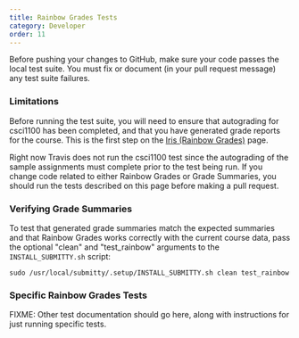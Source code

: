 ```yaml
---
title: Rainbow Grades Tests
category: Developer
order: 11
---
```


Before pushing your changes to GitHub, make sure your code passes the
local test suite.  You must fix or document (in your pull request
message) any test suite failures.


### Limitations

Before running the test suite, you will need to ensure that autograding
for csci1100 has been completed, and that you have generated grade
reports for the course. This is the first step on the 
[Iris (Rainbow Grades)](/instructor/iris_rainbow_grades) page.

Right now Travis does not run the csci1100 test since the autograding of
the sample assignments must complete prior to the test being run. If you
change code related to either Rainbow Grades or Grade Summaries, you should
run the tests described on this page before making a pull request.

### Verifying Grade Summaries

To test that generated grade summaries match the expected summaries and
that Rainbow Grades works correctly with the current course data, pass the
optional "clean" and "test_rainbow" arguments to the `INSTALL_SUBMITTY.sh` 
script:

``` 
sudo /usr/local/submitty/.setup/INSTALL_SUBMITTY.sh clean test_rainbow 
```

### Specific Rainbow Grades Tests

FIXME: Other test documentation should go here, along with instructions
for just running specific tests.
